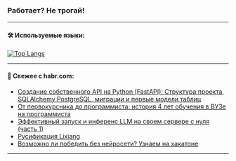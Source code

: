 ### Работает? Не трогай!

---
<!--
#### 🛠️ Technical stack:

![Java](https://img.shields.io/badge/Java-informational?logo=Oracle&style=flat&logoColor=white&color=FF4500)
![Kotlin](https://img.shields.io/badge/Kotlin-informational?logo=Kotlin&style=flat&logoColor=white&color=774D97)
![TS](https://img.shields.io/badge/TypeScript-informational?logo=typeScript&style=flat&logoColor=black&color=017acc)
![Python](https://img.shields.io/badge/Python-informational?logo=Python&style=flat&logoColor=black&color=ffdd54) <br>
![Spring](https://img.shields.io/badge/Spring-informational?logo=Spring&style=flat&logoColor=white&color=6DB33F) 
![SpringBoot](https://img.shields.io/badge/SpringBoot-informational?logo=SpringBoot&style=flat&logoColor=white&color=6DB33F)
![Nest](https://img.shields.io/badge/NestJS-informational?logo=NestJS&style=flat&logoColor=white&color=E0234E) 
![NodeJS](https://img.shields.io/badge/NodeJS-informational?logo=node.js&style=flat&logoColor=white&color=70A760)<br>
![PostgreSQL](https://img.shields.io/badge/PostgreSQL-informational?logo=PostgreSQL&style=flat&logoColor=white&color=DAA520)
![MongoDB](https://img.shields.io/badge/MongoDB-informational?logo=MongoDB&style=flat&logoColor=white&color=870000)
![Apache](https://img.shields.io/badge/Apache-informational?logo=apache&style=flat&logoColor=white&color=f74e28)

___ 
-->

#### 🛠️ Используемые языки:

[![Top Langs](https://github-readme-stats-u2qms2cxw-advtsettinggmailcoms-projects.vercel.app/api/top-langs/?username=zloylis&langs_count=10&hide_title=true&title_color=e6edf3&size_weight=0.5&count_weight=0.5&layout=compact&hide_progress=true&hide_border=true&theme=dracula)](https://github.com/zloylis)

<!---


####  :octocat:&nbsp;&nbsp; Статистика:

![GitHub stats](https://github-readme-stats-u2qms2cxw-advtsettinggmailcoms-projects.vercel.app/api?username=zloylis&show_icons=true&hide_border=true&theme=dracula&title_color=e6edf3&include_all_commits=true&count_private=true&hide_rank=false&hide_title=true&rank_icon=github)
-->
---

#### 💬 Свежее с habr.com:

<!-- BLOG-POST-LIST:START -->
- [Создание собственного API на Python &lpar;FastAPI&rpar;: Структура проекта, SQLAlchemy PostgreSQL, миграции и первые модели таблиц](https://habr.com/ru/articles/827222/?utm_source=habrahabr&utm_medium=rss&utm_campaign=827222)
- [От первокурсника до программиста: история 4 лет обучения в ВУЗе на программиста](https://habr.com/ru/articles/827496/?utm_source=habrahabr&utm_medium=rss&utm_campaign=827496)
- [Эффективный запуск и инференс LLM на своем сервере с нуля &lpar;часть 1&rpar;](https://habr.com/ru/articles/827538/?utm_source=habrahabr&utm_medium=rss&utm_campaign=827538)
- [Русификация Lixiang](https://habr.com/ru/articles/827524/?utm_source=habrahabr&utm_medium=rss&utm_campaign=827524)
- [Возможно ли победить без нейросети? Узнаем на хакатоне](https://habr.com/ru/articles/827526/?utm_source=habrahabr&utm_medium=rss&utm_campaign=827526)
<!-- BLOG-POST-LIST:END -->

---
